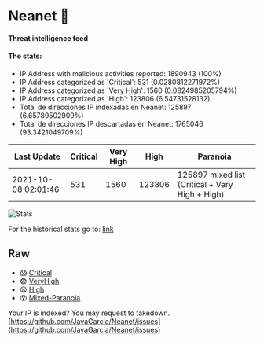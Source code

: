 # Neanet :hocho:
#### Threat intelligence feed
#### The stats:

- IP Address with malicious activities reported: 1890943 (100%)
- IP Address categorized as 'Critical':  531 (0.0280812271972%)
- IP Address categorized as 'Very High':  1560 (0.0824985205794%)
- IP Address categorized as 'High':  123806 (6.54731528132)
- Total de direcciones IP indexadas en Neanet:  125897 (6.65789502909%)
- Total de direcciones IP descartadas en Neanet:  1765046 (93.3421049709%)

| Last Update | Critical | Very High | High | Paranoia |
| --- | --- | --- | --- | --- |
| 2021-10-08 02:01:46 | 531 | 1560 | 123806 | 125897 mixed list (Critical + Very High + High)|

![Stats](https://docs.google.com/spreadsheets/d/e/2PACX-1vSnaNMIXVabIpDJjufMlzH7poXnshF3mgd8Is1g9ytUEzVsP5my4Trn8f-xkoLLQ38xpL3HtmUexLo6/pubchart?oid=501124687&format=image)

For the historical stats go to: [link](/stats.csv)
## Raw
- :scream: [Critical](https://raw.githubusercontent.com/JavaGarcia/Neanet/master/blacklists/neanet_critical.txt)
- :fearful: [VeryHigh](https://raw.githubusercontent.com/JavaGarcia/Neanet/master/blacklists/neanet_veryHigh.txtt)
- :frowning: [High](https://raw.githubusercontent.com/JavaGarcia/Neanet/master/blacklists/neanet_high.txt)
- :dizzy_face: [Mixed-Paranoia](https://raw.githubusercontent.com/JavaGarcia/Neanet/master/blacklists/neanet_all.txt)


Your IP is indexed? You may request to takedown. [https://github.com/JavaGarcia/Neanet/issues](https://github.com/JavaGarcia/Neanet/issues)























































































































































































































































































































































































































































































































































































































































































































































































































































































































































































































































































































































































































































































































































































































































































































































































































































































































































































































































































































































































































































































































































































































































































































































































































































































































































































































































































































































































































































































































































































































































































































































































































































































































































































































































































































































































































































































































































































































































































































































































































































































































































































































































































































































































































































































































































































































































































































































































































































































































































































































































































































































































































































































































































































































































































































































































































































































































































































































































































































































































































































































































































































































































































































































































































































































































































































































































































































































































































































































































































































































































































































































































































































































































































































































































































































































































































































































































































































































































































































































































































































































































































































































































































































































































































































































































































































































































































































































































































































































































































































































































































































































































































































































































































































































































































































